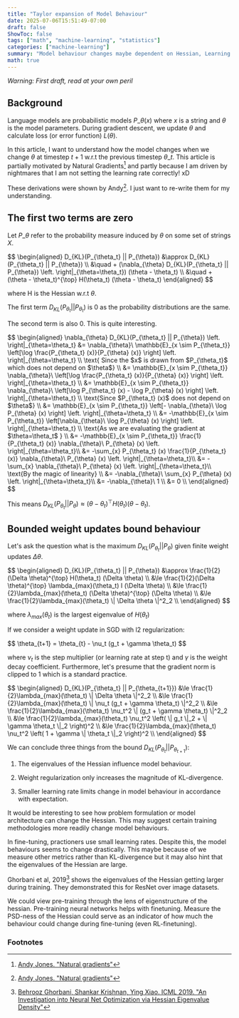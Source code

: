 ```yaml
---
title: "Taylor expansion of Model Behaviour"
date: 2025-07-06T15:51:49-07:00
draft: false
ShowToc: false
tags: ["math", "machine-learning", "statistics"]
categories: ["machine-learning"]
summary: "Model behaviour changes maybe dependent on Hessian, Learning Rate and Weight Norms"
math: true
---
```


*Warning: First draft, read at your own peril*

## Background

Language models are probabilistic models $P\_{\theta}(x)$ where $x$ is a string and $\theta$ is the model parameters. During gradient descent, we update $\theta$ and calculate loss (or error function) $L(\theta)$. 

In this article, I want to understand how the model changes when we change $\theta$ at timestep $t+1$ w.r.t the previous timestep $\theta\_t$. This article is partially motivated by Natural Gradients[^1] and partly because I am driven by nightmares that I am not setting the learning rate correctly! xD

These derivations were shown by Andy[^1]. I just want to re-write them for my understanding. 

## The first two terms are zero

Let $P\_{\theta}$ refer to the probability measure induced by $\theta$ on some set of strings $X$.

<div>
$$
\begin{aligned}
D_{KL}(P_{\theta_t} || P_{\theta}) &\approx D_{KL}(P_{\theta_t} || P_{\theta}) \\
&\quad + (\nabla_{\theta} D_{KL}(P_{\theta_t} || P_{\theta}) \left. \right|_{\theta=\theta_t}) (\theta - \theta_t) \\
&\quad + (\theta - \theta_t)^{\top} H(\theta_t) (\theta - \theta_t)
\end{aligned}
$$
</div>

where H is the Hessian w.r.t $\theta$.

The first term $D_{KL}(P_{\theta_t} || P_{\theta_t})$ is $0$ as the probability distributions are the same. 

The second term is also $0$. This is quite interesting.  

<!-- <div>
$$
\begin{aligned}
\nabla_{\theta} D_{KL}(P_{\theta}, P_{\theta_t}) \left. \right|_{\theta=\theta_t} &= \nabla_{\theta}\ \mathbb{E}_{x \sim P_{\theta_t}} \left[\log \frac{P_{\theta} (x)}{P_{\theta_t} (x)} \right] \\
\text{ Since the $x$ is drawn from $P_{\theta_t}$ which does not depend on $\theta$} \\
&= \mathbb{E}_{x \sim P_{\theta_t}} \nabla_{\theta}\ \left[\log \frac{P_{\theta} (x)}{P_{\theta_t} (x)} \right] \\
&= \mathbb{E}_{x \sim P_{\theta_t}} \nabla_{\theta}\ \left[\log P_{\theta} (x) - \log P_{\theta_t} (x) \right] \\
\text{Since $P_{\theta_t} (x)$ does on depend on $\theta$} \\
&= \mathbb{E}_{x \sim P_{\theta_t}} \nabla_{\theta}\ \left[\log P_{\theta} (x) \right] \left. \right|_{\theta=\theta_t} \\ 
\text{As we are evaluating the gradient at $\theta=\theta_t$ } \\
&= \mathbb{E}_{x \sim P_{\theta_t}} \frac{1}{P_{\theta_t} (x)} \nabla_{\theta}\ P_{\theta} (x) \left. \right|_{\theta=\theta_t}\\
&= \sum_{x} P_{\theta_t} (x) \frac{1}{P_{\theta_t} (x)} \nabla_{\theta}\ P_{\theta} (x) \left. \right|_{\theta=\theta_t}\\
&= \sum_{x} \nabla_{\theta}\ P_{\theta} (x) \left. \right|_{\theta=\theta_t}\\
\text{By the magic of linearity} \\
&= \nabla_{\theta}\ \sum_{x} P_{\theta} (x) \left. \right|_{\theta=\theta_t}\\
&= \nabla_{\theta}\ 1 \\
&= 0 \\
\end{aligned}
$$
</div> -->

<div>
$$
\begin{aligned}
\nabla_{\theta} D_{KL}(P_{\theta_t} || P_{\theta}) \left. \right|_{\theta=\theta_t} &= \nabla_{\theta}\ \mathbb{E}_{x \sim P_{\theta_t}} \left[\log \frac{P_{\theta_t} (x)}{P_{\theta} (x)} \right] \left. \right|_{\theta=\theta_t} \\
\text{ Since the $x$ is drawn from $P_{\theta_t}$ which does not depend on $\theta$} \\
&= \mathbb{E}_{x \sim P_{\theta_t}} \nabla_{\theta}\ \left[\log \frac{P_{\theta_t} (x)}{P_{\theta} (x)} \right] \left. \right|_{\theta=\theta_t} \\
&= \mathbb{E}_{x \sim P_{\theta_t}} \nabla_{\theta}\ \left[\log P_{\theta_t} (x) - \log P_{\theta} (x) \right] \left. \right|_{\theta=\theta_t} \\
\text{Since $P_{\theta_t} (x)$ does not depend on $\theta$} \\
&= \mathbb{E}_{x \sim P_{\theta_t}} \left[- \nabla_{\theta}\ \log P_{\theta} (x) \right] \left. \right|_{\theta=\theta_t} \\ 
&= -\mathbb{E}_{x \sim P_{\theta_t}} \left[\nabla_{\theta}\ \log P_{\theta} (x) \right] \left. \right|_{\theta=\theta_t} \\ 
\text{As we are evaluating the gradient at $\theta=\theta_t$ } \\
&= -\mathbb{E}_{x \sim P_{\theta_t}} \frac{1}{P_{\theta_t} (x)} \nabla_{\theta}\ P_{\theta} (x) \left. \right|_{\theta=\theta_t}\\
&= -\sum_{x} P_{\theta_t} (x) \frac{1}{P_{\theta_t} (x)} \nabla_{\theta}\ P_{\theta} (x) \left. \right|_{\theta=\theta_t}\\
&= -\sum_{x} \nabla_{\theta}\ P_{\theta} (x) \left. \right|_{\theta=\theta_t}\\
\text{By the magic of linearity} \\
&= -\nabla_{\theta}\ \sum_{x} P_{\theta} (x) \left. \right|_{\theta=\theta_t}\\
&= -\nabla_{\theta}\ 1 \\
&= 0 \\
\end{aligned}
$$
</div>

This means $D_{KL}(P_{\theta_t} || P_{\theta}) \approx (\theta - \theta_t)^{\top} H(\theta_t) (\theta - \theta_t)$.

## Bounded weight updates bound behaviour

Let's ask the question what is the maximum $D_{KL}(P_{\theta_t} || P_{\theta})$ given finite weight updates $\Delta \theta$. 

<div>
$$
\begin{aligned}
D_{KL}(P_{\theta_t} || P_{\theta}) &\approx \frac{1}{2}(\Delta \theta)^{\top} H(\theta_t) (\Delta \theta) \\
&\le \frac{1}{2}(\Delta \theta)^{\top} \lambda_{max}(\theta_t) I (\Delta \theta) \\
&\le \frac{1}{2}\lambda_{max}(\theta_t) (\Delta \theta)^{\top} (\Delta \theta) \\
&\le \frac{1}{2}\lambda_{max}(\theta_t) \| \Delta \theta \|^2_2 \\
\end{aligned}
$$
</div>

where $\lambda_{max}(\theta_t)$ is the largest eigenvalue of $H(\theta_t)$

If we consider a weight update in SGD with l2 regularization:

<div>
$$
\theta_{t+1} = \theta_{t} - \nu_t (g_t + \gamma \theta_t)
$$
</div>

where $\nu_t$ is the step multiplier (or learning rate at step t) and $\gamma$ is the weight decay coefficient. Furthermore, let's presume that the gradient norm is clipped to 1 which is a standard practice. 

<div>
$$
\begin{aligned}
D_{KL}(P_{\theta_t} || P_{\theta_{t+1}}) &\le \frac{1}{2}\lambda_{max}(\theta_t) \| \Delta \theta \|^2_2 \\
&\le \frac{1}{2}\lambda_{max}(\theta_t) \| \nu_t (g_t + \gamma \theta_t) \|^2_2 \\
&\le \frac{1}{2}\lambda_{max}(\theta_t) \nu_t^2 \| (g_t + \gamma \theta_t) \|^2_2 \\
&\le \frac{1}{2}\lambda_{max}(\theta_t) \nu_t^2 \left( \| g_t \|_2 + \| \gamma \theta_t \|_2 \right)^2 \\
&\le \frac{1}{2}\lambda_{max}(\theta_t) \nu_t^2 \left( 1 + \gamma \| \theta_t \|_2 \right)^2 \\
\end{aligned}
$$
</div>

We can conclude three things from the bound $D_{KL}(P_{\theta_t} || P_{\theta_{t + 1}})$:

1. The eigenvalues of the Hessian influence model behaviour. 

2. Weight regularization only increases the magnitude of KL-divergence. 

3. Smaller learning rate limits change in model behaviour in accordance with expectation. 


It would be interesting to see how problem formulation or model architecture can change the Hessian. This may suggest certain training methodologies more readily change model behaviours. 

In fine-tuning, practioners use small learning rates. Despite this, the model behaviours seems to change drastically. This maybe because of we measure other metrics rather than KL-divergence but it may also hint that the eigenvalues of the Hessian are large. 

Ghorbani et al, 2019[^2] shows the eigenvalues of the Hessian getting larger during training. They demonstrated this for ResNet over image datasets. 

We could view pre-training through the lens of eigenstructure of the hessian. Pre-training neural networks helps with finetuning. Measure the PSD-ness of the Hessian could serve as an indicator of how much the behaviour could change during fine-tuning (even RL-finetuning). 

### Footnotes

[^1]: [Andy Jones. "Natural gradients"](https://andrewcharlesjones.github.io/journal/natural-gradients.html)

[^2]: [Behrooz Ghorbani, Shankar Krishnan, Ying Xiao. ICML 2019. "An Investigation into Neural Net Optimization via Hessian Eigenvalue Density"](https://proceedings.mlr.press/v97/ghorbani19b.html)
